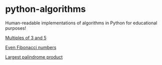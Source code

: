 python-algorithms
===================
Human-readable implementations of algorithms in Python for educational purposes!

[Multiples of 3 and 5](sum_of_multiples_of_3_and_5.py)

[Even Fibonacci numbers](even_fibonacci_sum.py)

[	Largest palindrome product](largest_palindrome_product.py)
